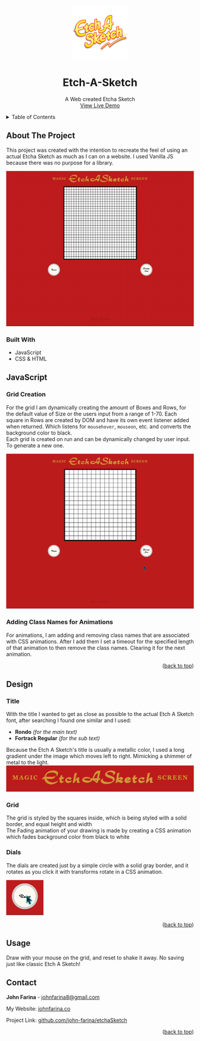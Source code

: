 <a name="readme-top"></a>
<!-- PROJECT LOGO -->
<div align="center">
<img src="./img/web2logo.png" width="150">
<h1 align="center">Etch-A-Sketch</h1>

  <p align="center">
    A Web created Etcha Sketch
    <br />
    <a href="https://etchasketch.johnfarina.co">View Live Demo</a>
</div>

<!-- TABLE OF CONTENTS -->
<details>
  <summary>Table of Contents</summary>
  <ol>
    <li>
      <a href="#about-the-project">About The Project</a>
      <ul>
        <li><a href="#built-with">Built With</a></li>
      </ul>
    </li>
    <li>
      <a href="#javascript">JavaScript</a>
      <ul>
        <li><a href="#grid-creation">Grid Creation</a></li>
        <li><a href="#adding-class-names-for-animation">Adding Class Names for Animation</a></li>
      </ul>
    </li>
   <li>
      <a href="#design">Design</a>
      <ul>
        <li><a href="#title">Title</a></li>
        <li><a href="#grid">Grid</a></li>
        <li><a href="#dials">Dials</a></li>
      </ul>
    </li>
            <li><a href="#usage">Usage</a></li>
    <li><a href="#contact">Contact</a></li>
  </ol>
</details>


<!-- ABOUT THE PROJECT -->
## About The Project

This project was created with the intention to recreate the feel of using an actual Etcha Sketch as much as I can on a website. I used Vanilla JS because there was no purpose for a library.

<img src="./img/readme/EtchaDrawReset.gif" />

### Built With
 - JavaScript
 - CSS & HTML

## JavaScript

### **Grid Creation**

For the grid I am dynamically creating the amount of Boxes and Rows, for the default value of Size or the users input from a range of 1-70. Each square in Rows are created by DOM and have its own event listener added when returned. Which listens for `mousehover`, `mouseon`, etc. and converts the background color to black. <br />
Each grid is created on run and can be dynamically changed by user input. To generate a new one.

<img src="./img/readme/EtchaChangeSize.gif" />

### **Adding Class Names for Animations**

For animations, I am adding and removing class names that are associated with CSS animations. After I add them I set a timeout for the specified length of that animation to then remove the class names. Clearing it for the next animation.

<p align="right">(<a href="#readme-top">back to top</a>)</p>

## Design

### **Title**

With the title I wanted to get as close as possible to the actual Etch A Sketch font, after searching I found one similar and I used:

- **Rondo** *(for the main text)*
- **Fortrack Regular** *(for the sub text)*

Because the Etch A Sketch's title is usually a metallic color, I used a long gradient under the image which moves left to right. Mimicking a shimmer of metal to the light.
<img src="./img/readme/title.gif" />

### **Grid**

The grid is styled by the squares inside, which is being styled with a solid border, and equal height and width <br/>
The Fading animation of your drawing is made by creating a CSS animation which fades background color from black to white


### **Dials**

The dials are created just by a simple circle with a solid gray border, and it rotates as you click it with transforms rotate in a CSS animation.

<img src="./img/readme/button.gif" width="100" />

<p align="right">(<a href="#readme-top">back to top</a>)</p>

<!-- USAGE EXAMPLES -->
## Usage

Draw with your mouse on the grid, and reset to shake it away. No saving just like classic Etch A Sketch!


<!-- CONTACT -->
## Contact

**John Farina** - johnfarina8@gmail.com

My Website: [johnfarina.co](https://johnfarina.co)

Project Link: [github.com/john-farina/etchaSketch](https://github.com/john-farina/etchaSketch)

<p align="right">(<a href="#readme-top">back to top</a>)</p>





